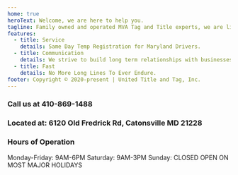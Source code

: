 ```yaml
---
home: true
heroText: Welcome, we are here to help you.
tagline: Family owned and operated MVA Tag and Title experts, we are licensed by the state of Maryland since 2002.
features:
  - title: Service
    details: Same Day Temp Registration for Maryland Drivers.
  - title: Communication
    details: We strive to build long term relationships with businesses and people in the community.
  - title: Fast
    details: No More Long Lines To Ever Endure.
footer: Copyright © 2020-present | United Title and Tag, Inc.
---
```


### Call us at 410-869-1488
### Located at: 6120 Old Fredrick Rd, Catonsville MD 21228
### Hours of Operation
Monday-Friday: 9AM-6PM
Saturday: 9AM-3PM
Sunday: CLOSED
OPEN ON MOST MAJOR HOLIDAYS